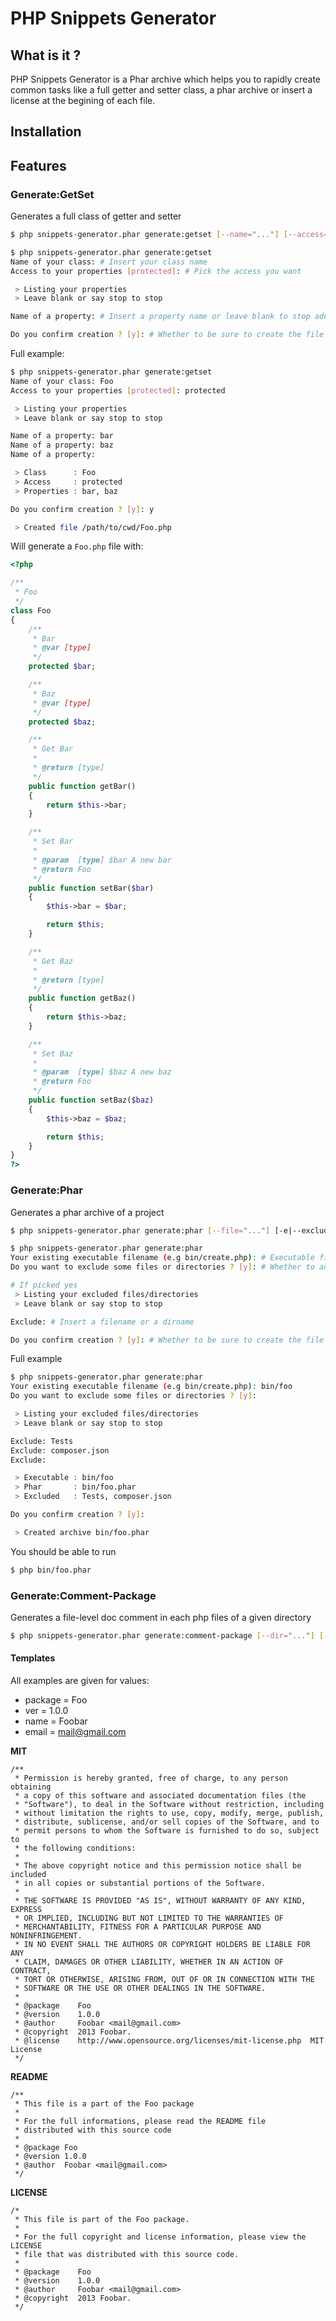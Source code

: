 # PHP Snippets Generator

## What is it ?

PHP Snippets Generator is a Phar archive which helps you to rapidly create common tasks like a full getter and setter class, a phar archive or insert a license at the begining of each file.

## Installation

## Features

### Generate:GetSet

Generates a full class of getter and setter

```sh
$ php snippets-generator.phar generate:getset [--name="..."] [--access="..."] [-p|--prop="..."] [-p|--prop="..."] ...
```

```sh
$ php snippets-generator.phar generate:getset
Name of your class: # Insert your class name
Access to your properties [protected]: # Pick the access you want 

 > Listing your properties
 > Leave blank or say stop to stop

Name of a property: # Insert a property name or leave blank to stop adding

Do you confirm creation ? [y]: # Whether to be sure to create the file
```

Full example:

```sh
$ php snippets-generator.phar generate:getset
Name of your class: Foo
Access to your properties [protected]: protected

 > Listing your properties
 > Leave blank or say stop to stop

Name of a property: bar
Name of a property: baz
Name of a property:

 > Class      : Foo
 > Access     : protected
 > Properties : bar, baz

Do you confirm creation ? [y]: y

 > Created file /path/to/cwd/Foo.php

```

Will generate a `Foo.php` file with:

```php
<?php

/**
 * Foo
 */
class Foo
{
    /**
     * Bar
     * @var [type]
     */
    protected $bar;

    /**
     * Baz
     * @var [type]
     */
    protected $baz;

    /**
     * Get Bar
     *
     * @return [type]
     */
    public function getBar()
    {
        return $this->bar;
    }

    /**
     * Set Bar
     *
     * @param  [type] $bar A new bar
     * @return Foo
     */
    public function setBar($bar)
    {
        $this->bar = $bar;

        return $this;
    }

    /**
     * Get Baz
     *
     * @return [type]
     */
    public function getBaz()
    {
        return $this->baz;
    }

    /**
     * Set Baz
     *
     * @param  [type] $baz A new baz
     * @return Foo
     */
    public function setBaz($baz)
    {
        $this->baz = $baz;

        return $this;
    }
}
?>
```

### Generate:Phar

Generates a phar archive of a project

```sh
$ php snippets-generator.phar generate:phar [--file="..."] [-e|--exclude="..."]
```

```sh
$ php snippets-generator.phar generate:phar
Your existing executable filename (e.g bin/create.php): # Executable filename
Do you want to exclude some files or directories ? [y]: # Whether to add excluded files/dirs

# If picked yes
 > Listing your excluded files/directories
 > Leave blank or say stop to stop

Exclude: # Insert a filename or a dirname

Do you confirm creation ? [y]: # Whether to be sure to create the file
```

Full example

```sh
$ php snippets-generator.phar generate:phar
Your existing executable filename (e.g bin/create.php): bin/foo
Do you want to exclude some files or directories ? [y]: 

 > Listing your excluded files/directories
 > Leave blank or say stop to stop

Exclude: Tests
Exclude: composer.json
Exclude:

 > Executable : bin/foo
 > Phar       : bin/foo.phar
 > Excluded   : Tests, composer.json

Do you confirm creation ? [y]: 

 > Created archive bin/foo.phar

```

You should be able to run

```sh
$ php bin/foo.phar
```

### Generate:Comment-Package

Generates a file-level doc comment in each php files of a given directory

```sh
$ php snippets-generator.phar generate:comment-package [--dir="..."] [--template="..."] [--package="..."] [--ver="..."] [--name="..."] [--email="..."] [-e|--exclude="..."] [--templates]
```

#### Templates

All examples are given for values:

* package = Foo
* ver     = 1.0.0
* name    = Foobar
* email   = mail@gmail.com

**MIT**

```
/**
 * Permission is hereby granted, free of charge, to any person obtaining
 * a copy of this software and associated documentation files (the
 * "Software"), to deal in the Software without restriction, including
 * without limitation the rights to use, copy, modify, merge, publish,
 * distribute, sublicense, and/or sell copies of the Software, and to
 * permit persons to whom the Software is furnished to do so, subject to
 * the following conditions:
 *
 * The above copyright notice and this permission notice shall be included
 * in all copies or substantial portions of the Software.
 *
 * THE SOFTWARE IS PROVIDED "AS IS", WITHOUT WARRANTY OF ANY KIND, EXPRESS
 * OR IMPLIED, INCLUDING BUT NOT LIMITED TO THE WARRANTIES OF
 * MERCHANTABILITY, FITNESS FOR A PARTICULAR PURPOSE AND NONINFRINGEMENT.
 * IN NO EVENT SHALL THE AUTHORS OR COPYRIGHT HOLDERS BE LIABLE FOR ANY
 * CLAIM, DAMAGES OR OTHER LIABILITY, WHETHER IN AN ACTION OF CONTRACT,
 * TORT OR OTHERWISE, ARISING FROM, OUT OF OR IN CONNECTION WITH THE
 * SOFTWARE OR THE USE OR OTHER DEALINGS IN THE SOFTWARE.
 *
 * @package    Foo
 * @version    1.0.0
 * @author     Foobar <mail@gmail.com>
 * @copyright  2013 Foobar.
 * @license    http://www.opensource.org/licenses/mit-license.php  MIT License
 */
```

**README**

```
/**
 * This file is a part of the Foo package
 *
 * For the full informations, please read the README file
 * distributed with this source code
 *
 * @package Foo
 * @version 1.0.0
 * @author  Foobar <mail@gmail.com>
 */
```

**LICENSE**

```
/*
 * This file is part of the Foo package.
 *
 * For the full copyright and license information, please view the LICENSE
 * file that was distributed with this source code.
 *
 * @package    Foo
 * @version    1.0.0
 * @author     Foobar <mail@gmail.com>
 * @copyright  2013 Foobar.
 */
```